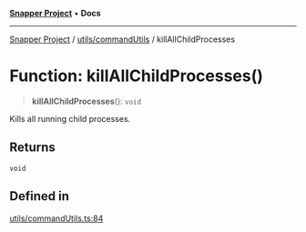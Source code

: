 [**Snapper Project**](../../../README.md) • **Docs**

***

[Snapper Project](../../../README.md) / [utils/commandUtils](../README.md) / killAllChildProcesses

# Function: killAllChildProcesses()

> **killAllChildProcesses**(): `void`

Kills all running child processes.

## Returns

`void`

## Defined in

[utils/commandUtils.ts:84](https://github.com/asifqatar/Snapper/blob/ae573ba80678b692c8c088ab4763c1208af56ec0/utils/commandUtils.ts#L84)
